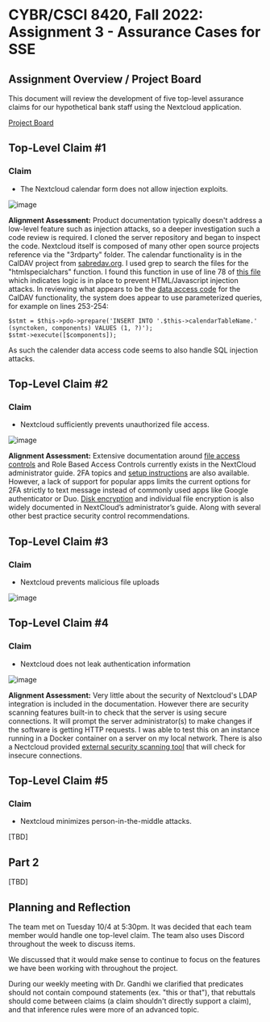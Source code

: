 # CYBR/CSCI 8420, Fall 2022: Assignment 3 - Assurance Cases for SSE


Assignment Overview / Project Board
-
This document will review the development of five top-level assurance claims for our hypothetical bank staff using the Nextcloud application.

[Project Board](https://github.com/orgs/unosec/projects/3)


Top-Level Claim #1
-
### Claim

- The Nextcloud calendar form does not allow injection exploits.

![image](https://github.com/unosec/project/blob/main/images/JSassignment3.png)

**Alignment Assessment:**  Product documentation typically doesn't address a low-level feature such as injection attacks, so a deeper investigation such a code review is required.  I cloned the server repository and began to inspect the code.  Nextcloud itself is composed of many other open source projects reference via the "3rdparty" folder.  The calendar functionality is in the CalDAV project from [sabredav.org](https://sabredav.org).  I used grep to search the files for the "htmlspecialchars" function.  I found this function in use of line 78 of [this file](https://github.com/nextcloud/3rdparty/blob/master/sabre/dav/lib/DAV/Browser/HtmlOutputHelper.php) which indicates logic is in place to prevent HTML/Javascript injection attacks.  In reviewing what appears to be the [data access code](https://github.com/nextcloud/3rdparty/blob/020d0d3892bd3b7296db8ed21448c834d33d5723/sabre/dav/lib/CalDAV/Backend/PDO.php) for the CalDAV functionality, the system does appear to use parameterized queries, for example on lines 253-254:
``` 
$stmt = $this->pdo->prepare('INSERT INTO '.$this->calendarTableName.' (synctoken, components) VALUES (1, ?)');
$stmt->execute([$components]);
```
As such the calender data access code seems to also handle SQL injection attacks.

  

<!-- https://www.php.net/manual/en/function.htmlspecialchars.php -->

Top-Level Claim #2
-
### Claim
- Nextcloud sufficiently prevents unauthorized file access. 

![image](https://github.com/unosec/project/blob/main/images/Dpetschke-Claim.png)

**Alignment Assessment:**  Extensive documentation around [file access controls](https://docs.nextcloud.com/server/latest/admin_manual/file_workflows/access_control.html) and Role Based Access Controls currently exists in the NextCloud administrator guide. 2FA topics and [setup instructions](https://docs.nextcloud.com/server/latest/admin_manual/configuration_user/two_factor-auth.html) are also available. However, a lack of support for popular apps limits the current options for 2FA strictly to text message instead of commonly used apps like Google authenticator or Duo. [Disk encryption](https://docs.nextcloud.com/server/latest/admin_manual/configuration_files/encryption_configuration.html) and individual file encryption is also widely documented in NextCloud’s administrator’s guide. Along with several other best practice security control recommendations. 


Top-Level Claim #3
-

### Claim
- Nextcloud prevents malicious file uploads

![image](https://github.com/unosec/project/blob/main/images/MalwareProtectionUseCase.png)


Top-Level Claim #4
-

### Claim
- Nextcloud does not leak authentication information

![image](https://github.com/unosec/project/blob/main/images/LDAPAssuranceCase.drawio.png)

**Alignment Assessment:** Very little about the security of Nextcloud's LDAP integration is included in the documentation. However there are security scanning features built-in to check that the server is using secure connections. It will prompt the server administrator(s) to make changes if the software is getting HTTP requests. I was able to test this on an instance running in a Docker container on a server on my local network. There is also a Nectcloud provided [external security scanning tool](https://scan.nextcloud.com/) that will check for insecure connections. 


Top-Level Claim #5
-
### Claim
- Nextcloud minimizes person-in-the-middle attacks.

[TBD]

Part 2 
-

[TBD]

Planning and Reflection
-
The team met on Tuesday 10/4 at 5:30pm. It was decided that each team member would handle one top-level claim. The team also uses Discord throughout the week to discuss items.

We discussed that it would make sense to continue to focus on the features we have been working with throughout the project.

During our weekly meeting with Dr. Gandhi we clarified that predicates should not contain compound statements (ex. "this or that"), that rebuttals should come between claims (a claim shouldn't directly support a claim), and that inference rules were more of an advanced topic.
